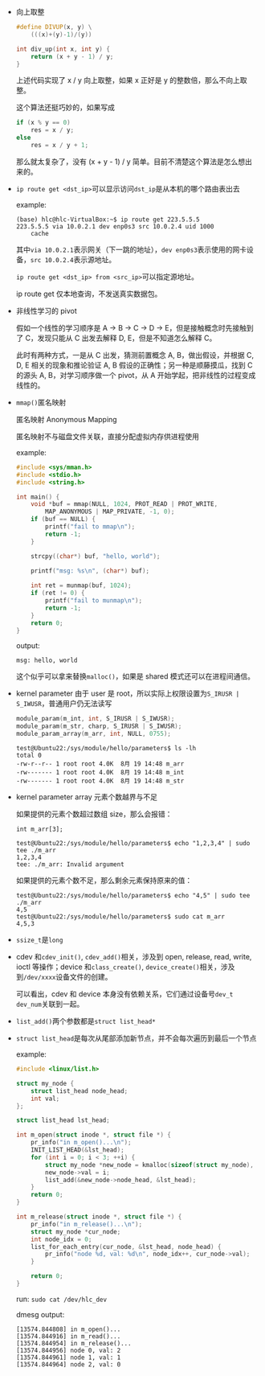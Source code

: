 * 向上取整

    ```cpp
    #define DIVUP(x, y) \
        (((x)+(y)-1)/(y))

    int div_up(int x, int y) {
        return (x + y - 1) / y;
    }
    ```

    上述代码实现了 x / y 向上取整，如果 x 正好是 y 的整数倍，那么不向上取整。

    这个算法还挺巧妙的，如果写成
    
    ```cpp
    if (x % y == 0)
        res = x / y;
    else
        res = x / y + 1;
    ```

    那么就太复杂了，没有 (x + y - 1) / y 简单。目前不清楚这个算法是怎么想出来的。

* `ip route get <dst_ip>`可以显示访问`dst_ip`是从本机的哪个路由表出去

    example:

    ```
    (base) hlc@hlc-VirtualBox:~$ ip route get 223.5.5.5
    223.5.5.5 via 10.0.2.1 dev enp0s3 src 10.0.2.4 uid 1000 
        cache
    ```

    其中`via 10.0.2.1`表示网关（下一跳的地址），`dev enp0s3`表示使用的网卡设备，`src 10.0.2.4`表示源地址。

    `ip route get <dst_ip> from <src_ip>`可以指定源地址。

    ip route get 仅本地查询，不发送真实数据包。

* 非线性学习的 pivot

    假如一个线性的学习顺序是 A -> B -> C -> D -> E，但是接触概念时先接触到了 C，发现只能从 C 出发去解释 D, E，但是不知道怎么解释 C。

    此时有两种方式，一是从 C 出发，猜测前置概念 A, B，做出假设，并根据 C, D, E 相关的现象和推论验证 A, B 假设的正确性；另一种是顺藤摸瓜，找到 C 的源头 A, B，对学习顺序做一个 pivot，从 A 开始学起，把非线性的过程变成线性的。

* `mmap()`匿名映射

    匿名映射 Anonymous Mapping

    匿名映射不与磁盘文件关联，直接分配虚拟内存供进程使用

    example:

    ```cpp
    #include <sys/mman.h>
    #include <stdio.h>
    #include <string.h>

    int main() {
        void *buf = mmap(NULL, 1024, PROT_READ | PROT_WRITE,
            MAP_ANONYMOUS | MAP_PRIVATE, -1, 0);
        if (buf == NULL) {
            printf("fail to mmap\n");
            return -1;
        }

        strcpy((char*) buf, "hello, world");

        printf("msg: %s\n", (char*) buf);
      
        int ret = munmap(buf, 1024);
        if (ret != 0) {
            printf("fail to munmap\n");
            return -1;
        }
        return 0;
    }
    ```

    output:

    ```
    msg: hello, world
    ```

    这个似乎可以拿来替换`malloc()`，如果是 shared 模式还可以在进程间通信。

* kernel parameter 由于 user 是 root，所以实际上权限设置为`S_IRUSR | S_IWUSR`，普通用户仍无法读写

    ```c
    module_param(m_int, int, S_IRUSR | S_IWUSR);
    module_param(m_str, charp, S_IRUSR | S_IWUSR);
    module_param_array(m_arr, int, NULL, 0755);
    ```

    ```
    test@Ubuntu22:/sys/module/hello/parameters$ ls -lh
    total 0
    -rw-r--r-- 1 root root 4.0K  8月 19 14:48 m_arr
    -rw------- 1 root root 4.0K  8月 19 14:48 m_int
    -rw------- 1 root root 4.0K  8月 19 14:48 m_str
    ```

* kernel parameter array 元素个数越界与不足

    如果提供的元素个数超过数组 size，那么会报错：

    `int m_arr[3];`

    ```
    test@Ubuntu22:/sys/module/hello/parameters$ echo "1,2,3,4" | sudo tee ./m_arr 
    1,2,3,4
    tee: ./m_arr: Invalid argument
    ```

    如果提供的元素个数不足，那么剩余元素保持原来的值：

    ```
    test@Ubuntu22:/sys/module/hello/parameters$ echo "4,5" | sudo tee ./m_arr 
    4,5
    test@Ubuntu22:/sys/module/hello/parameters$ sudo cat m_arr 
    4,5,3
    ```

* `ssize_t`是`long`

* cdev 和`cdev_init()`, `cdev_add()`相关，涉及到 open, release, read, write, ioctl 等操作；device 和`class_create()`, `device_create()`相关，涉及到`/dev/xxxx`设备文件的创建。

    可以看出，cdev 和 device 本身没有依赖关系，它们通过设备号`dev_t dev_num`关联到一起。

* `list_add()`两个参数都是`struct list_head*`

* `struct list_head`是每次从尾部添加新节点，并不会每次遍历到最后一个节点

    example:

    ```c
    #include <linux/list.h>

    struct my_node {
        struct list_head node_head;
        int val;
    };

    struct list_head lst_head;

    int m_open(struct inode *, struct file *) {
        pr_info("in m_open()...\n");
        INIT_LIST_HEAD(&lst_head);
        for (int i = 0; i < 3; ++i) {
            struct my_node *new_node = kmalloc(sizeof(struct my_node), GFP_KERNEL);
            new_node->val = i;
            list_add(&new_node->node_head, &lst_head);
        }
        return 0;
    }

    int m_release(struct inode *, struct file *) {
        pr_info("in m_release()...\n");
        struct my_node *cur_node;
        int node_idx = 0;
        list_for_each_entry(cur_node, &lst_head, node_head) {
            pr_info("node %d, val: %d\n", node_idx++, cur_node->val);
        }

        return 0;
    }
    ```

    run: `sudo cat /dev/hlc_dev`

    dmesg output:

    ```
    [13574.844808] in m_open()...
    [13574.844916] in m_read()...
    [13574.844954] in m_release()...
    [13574.844956] node 0, val: 2
    [13574.844961] node 1, val: 1
    [13574.844964] node 2, val: 0
    ```